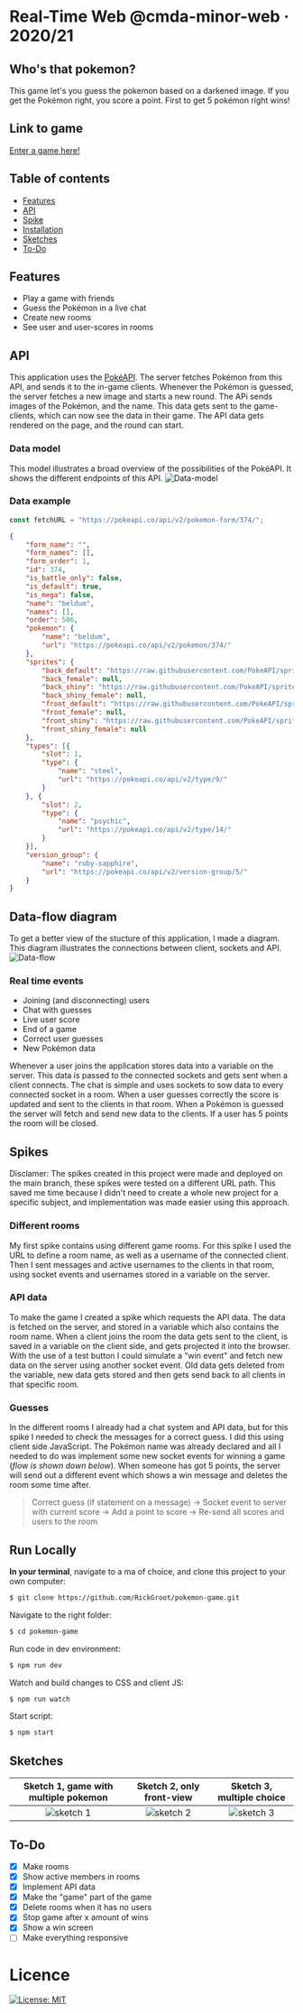 # Real-Time Web @cmda-minor-web · 2020/21

## Who's that pokemon?
This game let's you guess the pokemon based on a darkened image. If you get the Pokémon right, you score a point. First to get 5 pokémon right wins!

## Link to game
[Enter a game here!](https://rick-groot-pokemon-game.herokuapp.com/)

## Table of contents
- [Features](#features)
- [API](#api)
- [Spike](#spikes)
- [Installation](#run-locally)
- [Sketches](#sketches)
- [To-Do](#to-do)

## Features
- Play a game with friends
- Guess the Pokémon in a live chat
- Create new rooms
- See user and user-scores in rooms

## API
This application uses the [PokéAPI](https://pokeapi.co/). The server fetches Pokémon from this API, and sends it to the in-game clients. Whenever the Pokémon is guessed, the server fetches a new image and starts a new round. The APi sends images of the Pokémon, and the name. This data gets sent to the game-clients, which can now see the data in their game. The API data gets rendered on the page, and the round can start.

### Data model
This model illustrates a broad overview of the possibilities of the PokéAPI. It shows the different endpoints of this API.
![Data-model](https://github.com/rickgroot/pokemon-game/blob/main/assets/data-model.png?raw=true)

### Data example
```js
const fetchURL = "https://pokeapi.co/api/v2/pokemon-form/374/";
```
```json
{
    "form_name": "",
    "form_names": [],
    "form_order": 1,
    "id": 374,
    "is_battle_only": false,
    "is_default": true,
    "is_mega": false,
    "name": "beldum",
    "names": [],
    "order": 506,
    "pokemon": {
        "name": "beldum",
        "url": "https://pokeapi.co/api/v2/pokemon/374/"
    },
    "sprites": {
        "back_default": "https://raw.githubusercontent.com/PokeAPI/sprites/master/sprites/pokemon/back/374.png",
        "back_female": null,
        "back_shiny": "https://raw.githubusercontent.com/PokeAPI/sprites/master/sprites/pokemon/back/shiny/374.png",
        "back_shiny_female": null,
        "front_default": "https://raw.githubusercontent.com/PokeAPI/sprites/master/sprites/pokemon/374.png",
        "front_female": null,
        "front_shiny": "https://raw.githubusercontent.com/PokeAPI/sprites/master/sprites/pokemon/shiny/374.png",
        "front_shiny_female": null
    },
    "types": [{
        "slot": 1,
        "type": {
            "name": "steel",
            "url": "https://pokeapi.co/api/v2/type/9/"
        }
    }, {
        "slot": 2,
        "type": {
            "name": "psychic",
            "url": "https://pokeapi.co/api/v2/type/14/"
        }
    }],
    "version_group": {
        "name": "ruby-sapphire",
        "url": "https://pokeapi.co/api/v2/version-group/5/"
    }
}
```

## Data-flow diagram
To get a better view of the stucture of this application, I made a diagram. This diagram illustrates the connections between client, sockets and API.
![Data-flow](https://github.com/rickgroot/pokemon-game/blob/main/assets/data-flow.png?raw=true)

### Real time events
- Joining (and disconnecting) users
- Chat with guesses
- Live user score
- End of a game
- Correct user guesses
- New Pokémon data

Whenever a user joins the application stores data into a variable on the server. This data is passed to the connected sockets and gets sent when a client connects. The chat is simple and uses sockets to sow data to every connected socket in a room. When a user guesses correctly the score is updated and sent to the clients in that room. When a Pokémon is guessed the server will fetch and send new data to the clients. If a user has 5 points the room will be closed.

## Spikes
Disclamer: The spikes created in this project were made and deployed on the main branch, these spikes were tested on a different URL path. This saved me time because I didn't need to create a whole new project for a specific subject, and implementation was made easier using this approach.

### Different rooms
My first spike contains using different game rooms. For this spike I used the URL to define a room name, as well as a username of the connected client. Then I sent messages and active usernames to the clients in that room, using socket events and usernames stored in a variable on the server.

### API data
To make the game I created a spike which requests the API data. The data is fetched on the server, and stored in a variable which also contains the room name. When a client joins the room the data gets sent to the client, is saved in a variable on the client side, and gets projected it into the browser. With the use of a test button I could simulate a "win event" and fetch new data on the server using another socket event. Old data gets deleted from the variable, new data gets stored and then gets send back to all clients in that specific room.

### Guesses
In the different rooms I already had a chat system and API data, but for this spike I needed to check the messages for a correct guess. I did this using client side JavaScript. The Pokémon name was already declared and all I needed to do was implement some new socket events for winning a game (*flow is shown down below*). When someone has got 5 points, the server will send out a different event which shows a win message and deletes the room some time after.

> Correct guess (if statement on a message) -> Socket event to server with current score -> Add a point to score -> Re-send all scores and users to the room

## Run Locally
**In your terminal**, navigate to a ma of choice, and clone this project to your own computer:
```bash
$ git clone https://github.com/RickGroot/pokemon-game.git
```

Navigate to the right folder:
```bash
$ cd pokemon-game
```

Run code in dev environment:
```bash
$ npm run dev
```

Watch and build changes to CSS and client JS:
```bash
$ npm run watch
```

Start script:
```bash
$ npm start
```

## Sketches
| Sketch 1, game with multiple pokemon | Sketch 2, only front-view | Sketch 3, multiple choice  |
| :---: | :---: | :---: |
| ![sketch 1][sk1] | ![sketch 2][sk2] | ![sketch 3][sk3] |

[sk1]: https://github.com/rickgroot/pokemon-game/blob/main/assets/sketch1.jpeg?raw=true "Sketch 1"
[sk2]: https://github.com/rickgroot/pokemon-game/blob/main/assets/sketch2.jpeg?raw=true "Sketch 2"
[sk3]: https://github.com/rickgroot/pokemon-game/blob/main/assets/sketch3.jpeg?raw=true "Sketch 3"

## To-Do
- [x] Make rooms
- [x] Show active members in rooms
- [x] Implement API data
- [x] Make the "game" part of the game
- [x] Delete rooms when it has no users
- [x] Stop game after x amount of wins
- [x] Show a win screen
- [ ] Make everything responsive

# Licence
[![License: MIT](https://img.shields.io/badge/License-MIT-yellow.svg)](https://opensource.org/licenses/MIT)